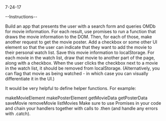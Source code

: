 7-24-17

--Instructions--

Build an app that presents the user with a search form and queries OMDb for movie information. For each result, use promises to run a function that draws the movie information to the DOM. Then, for each of those, make another request to get the movie poster. Add a checkbox or some other UI element so that the user can indicate that they want to add the movie to their personal watch list. Save this movie information to localStorage. For each movie in the watch list, draw that movie to another part of the page, along with a checkbox. When the user clicks the checkbox next to a movie in the watch list, it should be removed from localStorage. (Alternatively, you can flag that movie as being watched - in which case you can visually differentiate it in the UI.)

It would be very helpful to define helper functions. For example:

makeMovieElement
makePosterElement
getMovieData
getPosterData
saveMovie
removeMovie
listMovies
Make sure to use Promises in your code and chain your handlers together with calls to .then (and handle any errors with .catch).